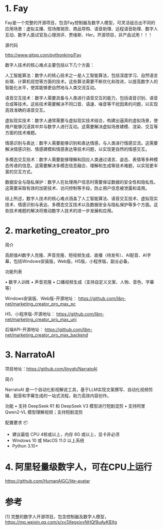 # 1. Fay

Fay是一个完整的开源项目，包含Fay控制器及数字人模型，可灵活组合出不同的应用场景：虚拟主播、现场推销货、商品导购、语音助理、远程语音助理、数字人互动、数字人面试官及心理测评、贾维斯、Her。开源项目，非产品试用！！！

源代码

http://www.gitpp.com/pythonking/Fay

数字人技术的核心难点主要包括以下几个方面：

人工智能算法：数字人的核心技术之一是人工智能算法，包括深度学习、自然语言处理、计算机视觉等方面的技术。这些算法需要不断优化和改进，以提高数字人的智能化水平，使其能够更自然地与人类交流互动。

语音交互技术：数字人需要具备与人类进行语音交互的能力，包括语音识别、语音合成等技术。这些技术需要解决不同口音、语速、噪音等干扰因素的问题，以实现高效准确的语音交互。

虚拟现实技术：数字人通常需要与虚拟现实技术结合，构建出逼真的虚拟场景，使用户能够沉浸其中并与数字人进行互动。这需要解决虚拟场景建模、渲染、交互等方面的技术难题。

情感识别与表达：数字人需要能够识别和表达情感，与人类进行情感交流。这需要解决情感识别、情感建模和情感表达等技术问题，以实现更自然的情感交互。

多模态交互技术：数字人需要能够理解和回应人类通过语言、姿态、表情等多种模态传递的信息。这需要解决多模态信息融合、理解和生成等技术难题，以实现更丰富的交互方式。

数据安全与隐私保护：数字人在处理用户信息时需要保证数据的安全性和隐私性。这需要采取有效的加密技术、访问控制等手段，防止用户信息被泄露和滥用。

综上所述，数字人技术的核心难点涵盖了人工智能算法、语音交互技术、虚拟现实技术、情感识别与表达、多模态交互技术以及数据安全与隐私保护等多个方面。这些技术难题的解决将推动数字人技术的进一步发展和应用。

# 2. marketing_creator_pro

简介

高颜值AI数字人克隆、声音克隆、短视频生成、直播（待发布）、AI配音、AI字幕，包括Windows安装版，Web版，H5版，小程序版，副业必备。

功能列表

• 数字人训练
• 声音克隆
• 口播视频生成（支持自定义文案、人物、音色、字幕等）

Windows安装版、Web版-开源地址：
https://github.com/libn-net/marketing_creator_pro_max_pc

H5、小程序版-开源地址：
https://github.com/libn-net/marketing_creator_pro_max_uni

后端API-开源地址：
https://github.com/libn-net/marketing_creator_pro_max_backend

# 3. NarratoAI

项目地址：https://github.com/linyqh/NarratoAI

简介

NarratoAI 是一个自动化影视解说工具，基于LLM实现文案撰写、自动化视频剪辑、配音和字幕生成的一站式流程，助力高效内容创作。

功能
• 支持 DeepSeek R1 和 DeepSeek V3 模型进行短剧混剪
• 支持阿里 Qwen2-VL 模型理解视频；支持短剧混剪

配置要求 📦

- 建议最低 CPU 4核或以上，内存 8G 或以上，显卡非必须
- Windows 10 或 MacOS 11.0 以上系统
- Python 3.10+

# 4. 阿里轻量级数字人，可在CPU上运行

https://github.com/HumanAIGC/lite-avatar

# 参考

[1] 完整的数字人开源项目，包含控制器及数字人模型，https://mp.weixin.qq.com/s/xv3XegxixyNHQf8uAyKBXg